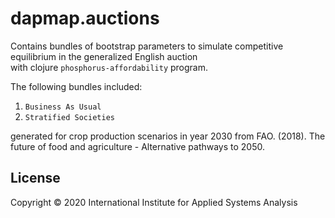 # dapmap.auctions

Contains bundles of bootstrap parameters to simulate competitive equilibrium in the generalized English auction  
with clojure `phosphorus-affordability` program.

The following bundles included:
1. `Business As Usual`
2. `Stratified Societies`

generated for crop production scenarios in year 2030 from FAO. (2018). The future of food and agriculture - Alternative pathways to 2050.

## License

Copyright © 2020 International Institute for Applied Systems Analysis